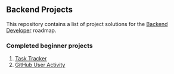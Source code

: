 ## Backend Projects

This repository contains a list of project solutions for the [Backend Developer](https://roadmap.sh/backend) roadmap.

### Completed beginner projects
1. [Task Tracker](https://roadmap.sh/projects/task-tracker)
2. [GitHub User Activity](https://roadmap.sh/projects/github-user-activity)
